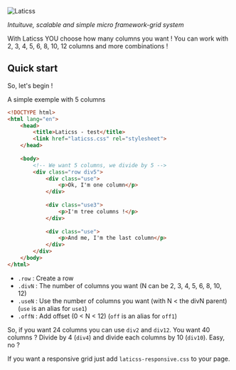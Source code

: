 ![Laticss](http://i.imgur.com/6alQr3p.png)

*Intuituve, scalable and simple micro framework-grid system*

With Laticss YOU choose how many columns you want ! You can work with 2, 3, 4, 5, 6, 8, 10, 12 columns and more combinations !

Quick start
-----------
So, let's begin !

A simple exemple with 5 columns

```html
<!DOCTYPE html>
<html lang="en">
    <head>
        <title>Laticss - test</title>
        <link href="laticss.css" rel="stylesheet">
    </head>
  
    <body>
        <!-- We want 5 columns, we divide by 5 -->
        <div class="row div5">
            <div class="use">
                <p>Ok, I'm one column</p>
            </div>
        
            <div class="use3">
                <p>I'm tree columns !</p>
            </div>
            
            <div class="use">
                <p>And me, I'm the last column</p>
            </div>
        </div>
    </body>
</html>
```

 * `.row` : Create a row
 * `.divN` : The number of columns you want (N can be 2, 3, 4, 5, 6, 8, 10, 12)
 * `.useN` : Use the number of columns you want (with N < the divN parent) (`use` is an alias for `use1`)
 * `.offN` : Add offset (0 < N < 12) (`off` is an alias for `off1`)

So, if you want 24 columns you can use `div2` and `div12`.
You want 40 columns ? Divide by 4 (`div4`) and divide each columns by 10 (`div10`). Easy, no ?

If you want a responsive grid just add `laticss-responsive.css` to your page.
